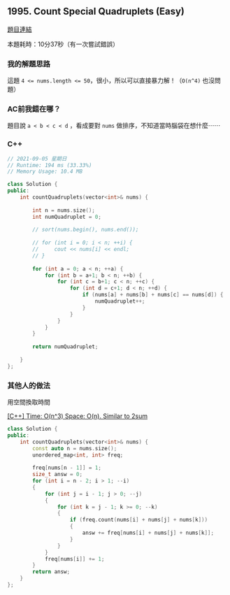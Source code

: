 ## 1995. Count Special Quadruplets (Easy)

[題目連結](https://leetcode.com/problems/count-special-quadruplets/)

本題耗時：10分37秒（有一次嘗試錯誤）

### 我的解題思路

這題 `4 <= nums.length <= 50`，很小，所以可以直接暴力解！（`O(n^4)` 也沒問題）

### AC前我錯在哪？

題目說 `a < b < c < d` ，看成要對 `nums` 做排序，不知道當時腦袋在想什麼⋯⋯

### C++

```cpp
// 2021-09-05 星期日
// Runtime: 194 ms (33.33%)
// Memory Usage: 10.4 MB

class Solution {
public:
    int countQuadruplets(vector<int>& nums) {
        
        int n = nums.size();
        int numQuadruplet = 0;
        
        // sort(nums.begin(), nums.end());
        
        // for (int i = 0; i < n; ++i) {
        //     cout << nums[i] << endl;
        // }
        
        for (int a = 0; a < n; ++a) {
            for (int b = a+1; b < n; ++b) {
                for (int c = b+1; c < n; ++c) {
                    for (int d = c+1; d < n; ++d) {
                        if (nums[a] + nums[b] + nums[c] == nums[d]) {
                            numQuadruplet++;
                        }
                    }
                }
            }
        }
        
        return numQuadruplet;
        
    }
};
```

### 其他人的做法

用空間換取時間

[[C++] Time: O(n^3) Space: O(n). Similar to 2sum](https://leetcode.com/problems/count-special-quadruplets/discuss/1445269/C%2B%2B-Time%3A-O(n3)-Space%3A-O(n).-Similar-to-2sum)

```cpp
class Solution {
public:
    int countQuadruplets(vector<int>& nums) {
        const auto n = nums.size();
        unordered_map<int, int> freq;
        
        freq[nums[n - 1]] = 1;
        size_t answ = 0;
        for (int i = n - 2; i > 1; --i)
        {
            for (int j = i - 1; j > 0; --j)
            {
                for (int k = j - 1; k >= 0; --k)
                {
                    if (freq.count(nums[i] + nums[j] + nums[k]))
                    {
                        answ += freq[nums[i] + nums[j] + nums[k]];
                    }
                }
            }
            freq[nums[i]] += 1;
        }
        return answ;
    }
};
```